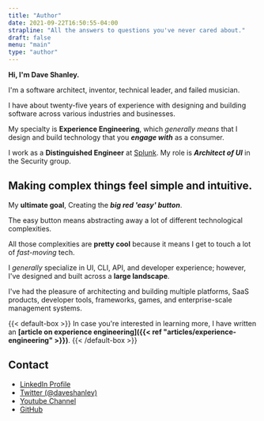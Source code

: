 ```yaml
---
title: "Author"
date: 2021-09-22T16:50:55-04:00
strapline: "All the answers to questions you've never cared about."
draft: false
menu: "main"
type: "author"
---
```


**Hi, I'm Dave Shanley.**

I'm a software architect, inventor, technical leader, and failed musician.

I have about twenty-five years of experience with designing and building software across various industries and businesses.

My specialty is **Experience Engineering**, which _generally means_ that I design and build technology that you **_engage with_** as a consumer.

I work as a **Distinguished Engineer** at [Splunk](https://splunk.com). My role is **_Architect of UI_** in the Security group. 

## Making complex things feel simple and intuitive.

My **ultimate goal**, Creating the **_big red 'easy' button_**.

The easy button means abstracting away a lot of different technological complexities.

All those complexities are **pretty cool** because it means I get to touch a lot of *fast-moving* tech. 

I _generally_ specialize in UI, CLI, API, and developer experience; however, I've designed and built across a **large landscape**. 

I've had the pleasure of architecting and building multiple platforms, SaaS products, developer tools, frameworks, games, and enterprise-scale management systems.

{{< default-box >}}
In case you're interested in learning more, I have written an **[article on experience engineering]({{< ref "articles/experience-engineering" >}})**.
{{< /default-box >}}

## Contact

- [LinkedIn Profile](https://www.linkedin.com/in/daveshanley/)
- [Twitter (@daveshanley)](https://twitter.com/daveshanley)
- [Youtube Channel](https://www.youtube.com/channel/UCaASvutJB9Sxu2tMLXTDaoQ)
- [GitHub](https://github.com/daveshanley)
